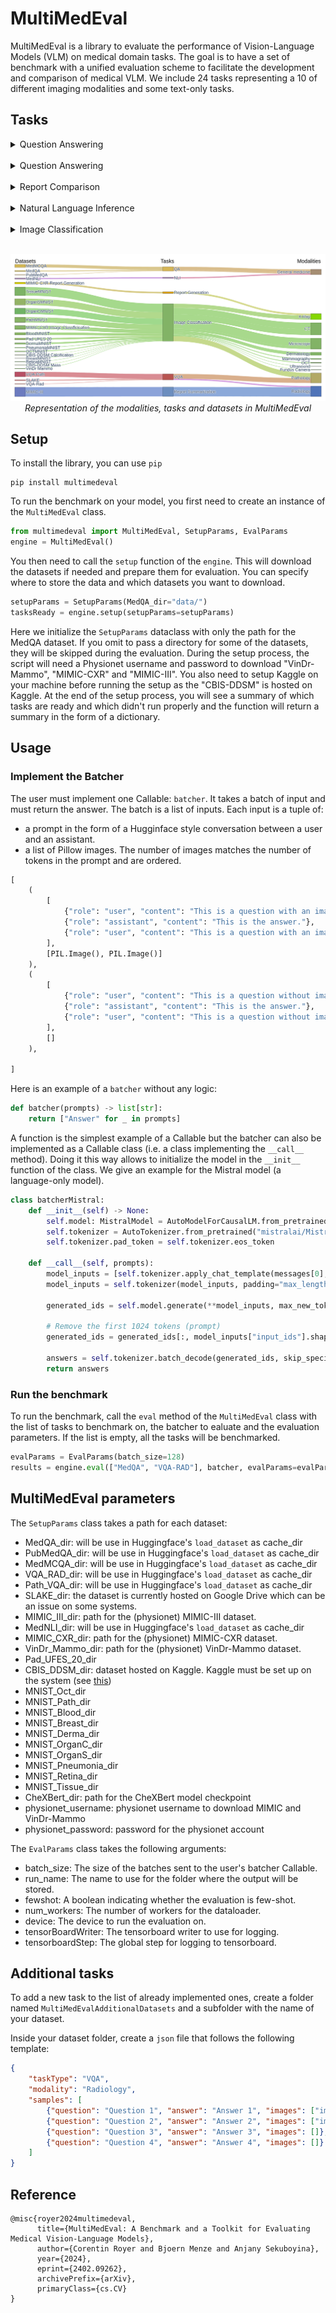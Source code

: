 # MultiMedEval


MultiMedEval is a library to evaluate the performance of Vision-Language Models (VLM) on medical domain tasks. The goal is to have a set of benchmark with a unified evaluation scheme to facilitate the development and comparison of medical VLM.
We include 24 tasks representing a 10 of different imaging modalities and some text-only tasks.


## Tasks

<details>
  <summary>Question Answering</summary>


| Task                           | Description                                                                                                        | Modality       | Size
|--------------------------------|--------------------------------------------------------------------------------------------------------------------|----------------|----------
| MedQA                          | Multiple choice questions on general medical knowledge                                                             | General medicine| 1273
| PubMedQA                       | Yes/no/maybe questions based on PubMed paper abstracts                                                             | General medicine| 500
| MedMCQA                        | Multiple choice questions on general medical knowledge                                                             | General medicine| 4183

</details>

</br>

<details>
  <summary>Question Answering</summary>

| Task                           | Description                                                                                                        | Modality       | Size
|--------------------------------|--------------------------------------------------------------------------------------------------------------------|----------------|----------
| VQA-RAD                        | Open ended questions on radiology images                                                                           | X-ray          | 451
| Path-VQA                       | Open ended questions on pathology images                                                                           | Pathology      | 6719
| SLAKE                          | Open ended questions on radiology images                                                                           | X-ray          | 1061

</details>

</br>

<details>
  <summary>Report Comparison</summary>

| Task                           | Description                                                                                                        | Modality       | Size
|--------------------------------|--------------------------------------------------------------------------------------------------------------------|----------------|----------
| MIMIC-CXR-ReportGeneration     | Generation of finding sections of radiology reports based on the radiology images                                  | Chest X-ray    | 2347
| MIMIC-III                      | Summarization of radiology reports                                                                                 | Text           | 13054

</details>

</br>

<details>
  <summary>Natural Language Inference</summary>

| Task                           | Description                                                                                                        | Modality       | Size
|--------------------------------|--------------------------------------------------------------------------------------------------------------------|----------------|----------
| MedNLI                         | Natural Language Inference on medical sentences.                                                                   | General medicine| 1422

</details>

</br>

<details>
  <summary>Image Classification</summary>

| Task                           | Description                                                                                                        | Modality       | Size
|--------------------------------|--------------------------------------------------------------------------------------------------------------------|----------------|----------
| MIMIC-CXR-ImageClassification  | Classification of radiology images into 5 diseases                                                                 | Chest X-ray    | 5159
| VinDr-Mammo                    | Classification of mammography images into 5 BIRADS levels                                                          | Mammography    | 429
| Pad-UFES-20                    | Classification of skin lesion images into 7 diseases                                                               | Dermatology    | 2298
| CBIS-DDSM-Mass                 | Classification of masses in mammography images into "benign", "malignant" or "benign without callback"             | Mammography    | 378
| CBIS-DDSM-Calcification        | Classification of calcification in mammography images into "benign", "malignant" or "benign without callback"      | Mammography    | 326
| MNIST-Oct                      | Image classification of Optical coherence tomography of the retine                                                 | OCT            | 1000
| MNIST-Path                     | Image classification of pathology image                                                                            | Pathology      | 7180
| MNIST-Blood                    | Image classification of blood cell seen through a microscope                                                       | Microscopy     | 3421
| MNIST-Breast                   | Image classification of mammography                                                                                | Mammography    | 156
| MNIST-Derma                    | Image classification of skin deffect images                                                                        | Dermatology    | 2005
| MNIST-OrganC                   | Image classification of abdominal CT scan                                                                          | CT             | 8216
| MNIST-OrganS                   | Image classification of abdominal CT scan                                                                          | CT             | 8827
| MNIST-Pneumonia                | Image classification of chest X-Rays                                                                               | X-Ray          | 624
| MNIST-Retina                   | Image classification of the retina taken with a fondus camera                                                      | Fondus Camera  | 400
| MNIST-Tissue                   | Image classification of kidney cortex seen through a microscope                                                    | Microscopy     | 12820

</details>

</br>

<p align="center">
    <img src="figures/sankey.png" alt="sankey graph">
    <br>
    <em>Representation of the modalities, tasks and datasets in MultiMedEval</em>
</p>



## Setup

To install the library, you can use `pip`

```console
pip install multimedeval
```

To run the benchmark on your model, you first need to create an instance of the `MultiMedEval` class.
```python
from multimedeval import MultiMedEval, SetupParams, EvalParams
engine = MultiMedEval()
```

You then need to call the `setup` function of the `engine`. This will download the datasets if needed and prepare them for evaluation. You can specify where to store the data and which datasets you want to download.

```python
setupParams = SetupParams(MedQA_dir="data/")
tasksReady = engine.setup(setupParams=setupParams)
```

Here we initialize the `SetupParams` dataclass with only the path for the MedQA dataset. If you omit to pass a directory for some of the datasets, they will be skipped during the evaluation. During the setup process, the script will need a Physionet username and password to download "VinDr-Mammo", "MIMIC-CXR" and "MIMIC-III". You also need to setup Kaggle on your machine before running the setup as the "CBIS-DDSM" is hosted on Kaggle. At the end of the setup process, you will see a summary of which tasks are ready and which didn't run properly and the function will return a summary in the form of a dictionary.

## Usage

### Implement the Batcher

The user must implement one Callable: `batcher`. It takes a batch of input and must return the answer.
The batch is a list of inputs.
Each input is a tuple of:
* a prompt in the form of a Hugginface style conversation between a user and an assistant.
* a list of Pillow images. The number of images matches the number of <img> tokens in the prompt and are ordered.

```python
[
    (
        [
            {"role": "user", "content": "This is a question with an image <img>."}, 
            {"role": "assistant", "content": "This is the answer."},
            {"role": "user", "content": "This is a question with an image <img>."}, 
        ], 
        [PIL.Image(), PIL.Image()]
    ),
    (
        [
            {"role": "user", "content": "This is a question without images."},
            {"role": "assistant", "content": "This is the answer."},
            {"role": "user", "content": "This is a question without images."}, 
        ], 
        []
    ),

]
```

Here is an example of a `batcher` without any logic:
```python
def batcher(prompts) -> list[str]:
    return ["Answer" for _ in prompts]
``` 

A function is the simplest example of a Callable but the batcher can also be implemented as a Callable class (i.e. a class implementing the `__call__` method). Doing it this way allows to initialize the model in the `__init__` function of the class. We give an example for the Mistral model (a language-only model).

```python
class batcherMistral:
    def __init__(self) -> None:
        self.model: MistralModel = AutoModelForCausalLM.from_pretrained("mistralai/Mistral-7B-Instruct-v0.1")
        self.tokenizer = AutoTokenizer.from_pretrained("mistralai/Mistral-7B-Instruct-v0.1")
        self.tokenizer.pad_token = self.tokenizer.eos_token

    def __call__(self, prompts):
        model_inputs = [self.tokenizer.apply_chat_template(messages[0], return_tensors="pt", tokenize=False) for messages in prompts]
        model_inputs = self.tokenizer(model_inputs, padding="max_length", truncation=True, max_length=1024, return_tensors="pt")

        generated_ids = self.model.generate(**model_inputs, max_new_tokens=200, do_sample=True, pad_token_id=self.tokenizer.pad_token_id)

        # Remove the first 1024 tokens (prompt)
        generated_ids = generated_ids[:, model_inputs["input_ids"].shape[1] :]

        answers = self.tokenizer.batch_decode(generated_ids, skip_special_tokens=True)
        return answers
```

### Run the benchmark
To run the benchmark, call the `eval` method of the `MultiMedEval` class with the list of tasks to benchmark on, the batcher to ealuate and the evaluation parameters. If the list is empty, all the tasks will be benchmarked. 

```python
evalParams = EvalParams(batch_size=128)
results = engine.eval(["MedQA", "VQA-RAD"], batcher, evalParams=evalParams)
```

## MultiMedEval parameters

The `SetupParams` class takes a path for each dataset:
* MedQA_dir: will be use in Huggingface's `load_dataset` as cache_dir
* PubMedQA_dir: will be use in Huggingface's `load_dataset` as cache_dir
* MedMCQA_dir: will be use in Huggingface's `load_dataset` as cache_dir
* VQA_RAD_dir: will be use in Huggingface's `load_dataset` as cache_dir
* Path_VQA_dir: will be use in Huggingface's `load_dataset` as cache_dir
* SLAKE_dir: the dataset is currently hosted on Google Drive which can be an issue on some systems.
* MIMIC_III_dir: path for the (physionet) MIMIC-III dataset.
* MedNLI_dir: will be use in Huggingface's `load_dataset` as cache_dir
* MIMIC_CXR_dir: path for the (physionet) MIMIC-CXR dataset.
* VinDr_Mammo_dir: path for the (physionet) VinDr-Mammo dataset.
* Pad_UFES_20_dir
* CBIS_DDSM_dir: dataset hosted on Kaggle. Kaggle must be set up on the system (see [this](https://www.kaggle.com/docs/api#getting-started-installation-&-authentication))
* MNIST_Oct_dir
* MNIST_Path_dir
* MNIST_Blood_dir
* MNIST_Breast_dir
* MNIST_Derma_dir
* MNIST_OrganC_dir
* MNIST_OrganS_dir
* MNIST_Pneumonia_dir
* MNIST_Retina_dir
* MNIST_Tissue_dir
* CheXBert_dir: path for the CheXBert model checkpoint
* physionet_username: physionet username to download MIMIC and VinDr-Mammo
* physionet_password: password for the physionet account


The `EvalParams` class takes the following arguments:
* batch_size: The size of the batches sent to the user's batcher Callable. 
* run_name: The name to use for the folder where the output will be stored.
* fewshot: A boolean indicating whether the evaluation is few-shot.
* num_workers: The number of workers for the dataloader.
* device: The device to run the evaluation on.
* tensorBoardWriter: The tensorboard writer to use for logging.
* tensorboardStep: The global step for logging to tensorboard.


## Additional tasks

To add a new task to the list of already implemented ones, create a folder named `MultiMedEvalAdditionalDatasets` and a subfolder with the name of your dataset.

Inside your dataset folder, create a `json` file that follows the following template:

```json
{
    "taskType": "VQA",
    "modality": "Radiology",
    "samples": [
        {"question": "Question 1", "answer": "Answer 1", "images": ["image1.png", "image2.png"]},
        {"question": "Question 2", "answer": "Answer 2", "images": ["image1.png"]},
        {"question": "Question 3", "answer": "Answer 3", "images": []},
        {"question": "Question 4", "answer": "Answer 4", "images": []}
    ]
}
```



## Reference

```
@misc{royer2024multimedeval,
      title={MultiMedEval: A Benchmark and a Toolkit for Evaluating Medical Vision-Language Models}, 
      author={Corentin Royer and Bjoern Menze and Anjany Sekuboyina},
      year={2024},
      eprint={2402.09262},
      archivePrefix={arXiv},
      primaryClass={cs.CV}
}
```

